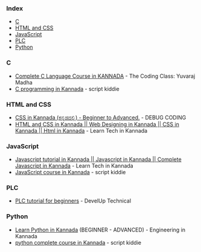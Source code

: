 ### Index

* [C](#c)
* [HTML and CSS](#html-and-css)
* [JavaScript](#javascript)
* [PLC](#plc)
* [Python](#python)


### C

* [Complete C Language Course in KANNADA](https://youtu.be/OvyNtFgn8T0?si=Bb0rLk3Cfl0zMcaU)  - The Coding Class: Yuvaraj Madha
* [C programming in Kannada](https://youtu.be/MhRzCX18mDE?si=vp89xBkxJxB1PdfZ) - script kiddie


### HTML and CSS

* [CSS in Kannada (ಕನ್ನಡದಲ್ಲಿ) - Beginner to Advanced.](https://youtu.be/wAqQScpoOMQ?si=Lx8zLwW1lm-sqBeL)  - DEBUG CODING
* [HTML and CSS in Kannada || Web Designing in Kannada || CSS in Kannada || Html in Kannada](https://youtube.com/playlist?list=PLBVoFEaXQzK3F2BN7ZbXb_EpnDMAlJsPo&si=xrva9ZdT93aR4n2N) - Learn Tech in Kannada


### JavaScript

* [Javascript tutorial in Kannada || Javascript in Kannada || Complete Javascript in Kannada](https://youtube.com/playlist?list=PLBVoFEaXQzK0ybl-O3g_2_PswaLzNGbb8&si=EwrfyaDqm6G3MJnb)  - Learn Tech in Kannada
* [JavaScript course in Kannada](https://youtube.com/playlist?list=PLUZkVL-W-8GJVkp8Az0SAWqmDPv5b2Tn9&si=BsVZ8lpgZi024CXr)  - script kiddie


### PLC

* [PLC tutorial for beginners](https://youtube.com/playlist?list=PLM-fDuwhsV0nAyn-B06TTbDW78HL3pNiw&si=zaboqVNmCvXMdk6F)  - DevelUp Technical


### Python

* [Learn Python in Kannada](https://youtu.be/MhktLoePTiY?si=bEP4D8NEVoBdb0GX) (BEGINNER - ADVANCED) -  Engineering in Kannada
* [python complete course in Kannada](https://youtube.com/playlist?list=PLUZkVL-W-8GKpo--HuELu27Lkc308fNXe&si=NS4YhygcUNHqtTwm) - script kiddie
